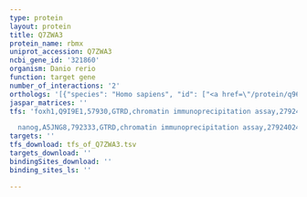 ```yaml
---
type: protein
layout: protein
title: Q7ZWA3
protein_name: rbmx
uniprot_accession: Q7ZWA3
ncbi_gene_id: '321860'
organism: Danio rerio
function: target gene
number_of_interactions: '2'
orthologs: '[{"species": "Homo sapiens", "id": ["<a href=\"/protein/q96e39\">Q96E39</a>", "<a href=\"/protein/p38159\">P38159</a>"]}, {"species": "Mus musculus", "id": ["<a href=\"/protein/a0a2i3brl8\">A0A2I3BRL8</a>", "<a href=\"/protein/q91vm5\">Q91VM5</a>", "<a href=\"/protein/q9wv02\">Q9WV02</a>"]}, {"species": "Rattus norvegicus", "id": ["A0A0A0MXW9", "A0A0G2K8K9", "<a href=\"/protein/q4v898\">Q4V898</a>"]}]'
jaspar_matrices: ''
tfs: 'foxh1,Q9I9E1,57930,GTRD,chromatin immunoprecipitation assay,27924024%5Buid%5D,No

  nanog,A5JNG8,792333,GTRD,chromatin immunoprecipitation assay,27924024%5Buid%5D,No'
targets: ''
tfs_download: tfs_of_Q7ZWA3.tsv
targets_download: ''
bindingSites_download: ''
binding_sites_ls: ''

---
```

